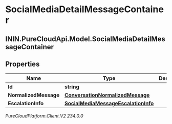# SocialMediaDetailMessageContainer

## ININ.PureCloudApi.Model.SocialMediaDetailMessageContainer

## Properties

|Name | Type | Description | Notes|
|------------ | ------------- | ------------- | -------------|
| **Id** | **string** |  | [optional] |
| **NormalizedMessage** | [**ConversationNormalizedMessage**](ConversationNormalizedMessage) |  | [optional] |
| **EscalationInfo** | [**SocialMediaMessageEscalationInfo**](SocialMediaMessageEscalationInfo) |  | [optional] |



_PureCloudPlatform.Client.V2 234.0.0_
